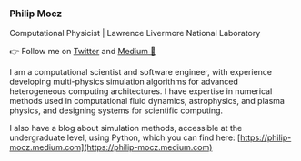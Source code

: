 ### Philip Mocz

Computational Physicist | Lawrence Livermore National Laboratory

👉 Follow me on [Twitter](https://twitter.com/PMocz) and [Medium 📝](https://philip-mocz.medium.com)

I am a computational scientist and software engineer, with experience developing multi-physics simulation algorithms for advanced heterogeneous computing architectures. I have expertise in numerical methods used in computational fluid dynamics, astrophysics, and plasma physics, and designing systems for scientific computing.

I also have a blog about simulation methods, accessible at the undergraduate level, using Python, which you can find here: [https://philip-mocz.medium.com](https://philip-mocz.medium.com)

<!--
**pmocz/pmocz** is a ✨ _special_ ✨ repository because its `README.md` (this file) appears on your GitHub profile.

Here are some ideas to get you started:

- 🔭 I’m currently working on ...
- 🌱 I’m currently learning ...
- 👯 I’m looking to collaborate on ...
- 🤔 I’m looking for help with ...
- 💬 Ask me about ...
- 📫 How to reach me: ...
- 😄 Pronouns: ...
- ⚡ Fun fact: ...
-->
